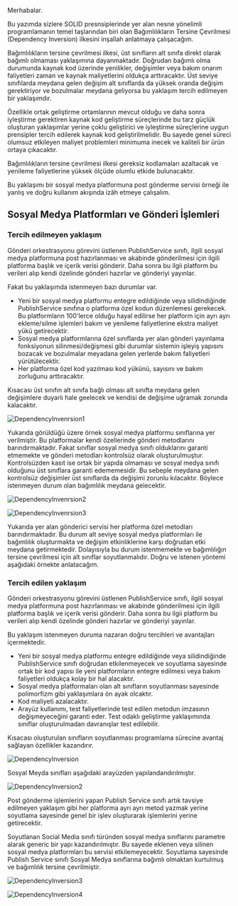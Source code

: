 Merhabalar.

Bu yazımda sizlere SOLID presnsiplerinde yer alan nesne yönelimli programlamanın temel taşlarından biri olan 
Bağımlılıkların Tersine Çevrilmesi (Dependency Inversion) ilkesini inşallah anlatmaya çalışacağım.

Bağımlılıkların tersine çevrilmesi ilkesi, üst sınıfların alt sınıfa direkt olarak bağımlı olmaması yaklaşımına dayanmaktadır.
Doğrudan bağımlı olma durumunda kaynak kod üzerinde yenilikler, değişimler veya bakım onarım faliyetleri zaman ve kaynak maliyetlerini oldukça arttıracaktır.
Üst seviye sınıfılarda meydana gelen değişim alt sınıflarda da yüksek oranda değişim gerektiriyor ve bozulmalar meydana geliyorsa bu yaklaşım tercih edilmeyen bir yaklaşımdır.

Özellikle ortak geliştirme ortamlarının mevcut olduğu ve daha sonra iyleştirme gerektiren kaynak kod geliştirme süreçlerinde bu tarz güçlük oluşturan yaklaşımlar yerine 
çoklu geliştirici ve iyleştirme süreçlerine uygun prensipler tercih edilerek kaynak kod geliştirilmelidir.
Bu sayede genel süreci olumsuz etkileyen maliyet problemleri minimuma inecek ve kaliteli bir ürün ortaya çıkacaktır.

Bağımlılıkların tersine çevrilmesi ilkesi gereksiz kodlamaları azaltacak ve yenileme faliyetlerine yüksek ölçüde olumlu etkide bulunacaktır.

Bu yaklaşımı bir sosyal medya platformuna post gönderme servisi örneği ile yanlış ve doğru kullanım akışında izâh etmeye çalışalım.
 
## Sosyal Medya Platformları ve Gönderi İşlemleri

### Tercih edilmeyen yaklaşım

Gönderi orkestrasyonu görevini üstlenen PublishService sınıfı, ilgili sosyal medya platformuna post hazırlanması ve akabinde gönderilmesi için ilgili platforma başlık ve içerik verisi gönderir. Daha sonra bu ilgii platform bu verileri alıp kendi özelinde gönderi hazırlar ve gönderiyi yayınlar.

Fakat bu yaklaşımda istenmeyen bazı durumlar var.

* Yeni bir sosyal medya platformu entegre edildiğinde veya silidindiğinde PublishService sınıfına o platforma özel kodun düzenlemesi gerekecek. Bu platformların 100'lerce olduğu hayal edilirse her platform için ayrı ayrı ekleme/silme işlemleri bakım ve yenileme faliyetlerine ekstra maliyet yükü getirecektir.
* Sosyal medya platformlarına özel sınıflarda yer alan gönderi yayınlama fonksiyonun silinmesi/değişmesi gibi durumlar sistemin işleyiş yapısını bozacak ve bozulmalar meyadana gelen yerlerde bakım faliyetleri yürütülecektir.
* Her platforma özel kod yazılması kod yükünü, sayısını ve bakım zorluğunu arttıracaktır.

Kısacası üst sınıfın alt sınıfa bağlı olması alt sınıfta meydana gelen değişimlere duyarlı hale geelecek ve kendisi de değişime uğramak zorunda kalacaktır.
  

![DependencyInvenrsion1](https://github.com/omerfarukgzl/JavaDesignPattern-DependencyInversion/assets/58605364/02205546-ae4e-44c5-9556-4ddc77b20a58)

Yukarıda görüldüğü üzere örnek sosyal medya platformu sınıflarına yer verilmiştir. Bu platformalar kendi özellerinde gönderi metodlarını barındırmaktadır. Fakat sınıflar sosyal medya sınıfı olduklarını garanti etmemekte ve gönderi metodları kontrolsüz olarak oluşturulmuştur. Kontrolsüzden kasıt ise ortak bir yapıda olmaması ve  sosyal medya sınıfı olduğunu üst sınıflara garanti edememesidir. Bu sebeple meydana gelen kontrolsüz değişimler üst sınıflarda da değişimi zorunlu kılacaktır. Böylece istenmeyen durum olan bağımlılık meydana gelecektir.


![DependencyInvenrsion2](https://github.com/omerfarukgzl/JavaDesignPattern-DependencyInversion/assets/58605364/1a561077-b552-48e8-b7b7-c2374664a289)

![DependencyInvenrsion3](https://github.com/omerfarukgzl/JavaDesignPattern-DependencyInversion/assets/58605364/6a8968f2-5600-4b98-a968-8a1846025e86)

Yukarıda yer alan gönderici servisi her platforma özel metodları barındırmaktadır. Bu durum alt seviye sosyal medya platformları ile bağımlılık oluşturmakta ve değişim etkinliklerine karşı doğrudan etki meydana getirmektedir. Dolayısıyla bu durum istenmemekte ve bağımlılığın tersine çevrilmesi için alt sınıflar soyutlanmalıdır. Doğru ve istenen yöntemi aşağıdaki örnekte anlatacağım.


### Tercih edilen yaklaşım

Gönderi orkestrasyonu görevini üstlenen PublishService sınıfı, ilgili sosyal medya platformuna post hazırlanması ve akabinde gönderilmesi için ilgili platforma başlık ve içerik verisi gönderir. Daha sonra bu ilgii platform bu verileri alıp kendi özelinde gönderi hazırlar ve gönderiyi yayınlar.

Bu yaklaşım istenmeyen duruma nazaran doğru tercihleri ve avantajları içermektedir.

* Yeni bir sosyal medya platformu entegre edildiğinde veya silidindiğinde PublishService sınıfı doğrudan etkilenmeyecek ve soyutlama sayesinde ortak bir kod yapısı ile yeni platformların entegre edilmesi veya bakım faliyetleri oldukça kolay bir hal alacaktır.
* Sosyal medya platformaları olan alt sınıfların soyutlanması sayesinde polimorfizm gibi yaklaşımlara ön ayak olcaktır.
* Kod maliyeti azalacaktır.
* Arayüz kullanımı, test faliyetlerinde test edilen metodun imzasının değişmeyeceğini garanti eder. Test odaklı geliştirme yaklaşımında sınıflar oluşturulmadan davranışlar test edilebilir. 

Kısacası oluşturulan sınıfların soyutlanması programlama sürecine avantaj sağlayan özellikler kazandırır.


![DependencyInversion](https://github.com/user-attachments/assets/1c71675b-50f2-4b9d-af39-3ee313046251)

Sosyal Meyda sınıfları aşağıdaki arayüzden yapılandandırılmıştır.


![DependencyInversion2](https://github.com/user-attachments/assets/ada73e3c-c209-42c8-906d-eedc44751507)


Post gönderme işlemlerini yapan Publish Service sınıfı artık tavsiye edilmeyen yaklaşım gibi her platforma ayrı ayrı metod yazmak yerine soyutlama sayesinde genel bir işlev oluşturarak işlemlerini yerine getirecektir.

Soyutlanan Social Media sınıfı türünden sosyal medya sınıflarını parametre alarak generic bir yapı kazandırılmıştır. Bu sayede eklenen veya silinen sosyal medya platformları bu servisi etkilemeyecektir. Soyutlama sayesinde Publish Service sınıfı Sosyal Medya sınıflarına bağımlı olmaktan kurtulmuş ve bağımlılık tersine çevrilmiştir.


![DependencyInversion3](https://github.com/user-attachments/assets/4ac57385-85a9-4a78-9eb0-f8496238be1f)


![DependencyInversion4](https://github.com/user-attachments/assets/8c7f6feb-f246-4209-aab9-b18b6381d1b1)





